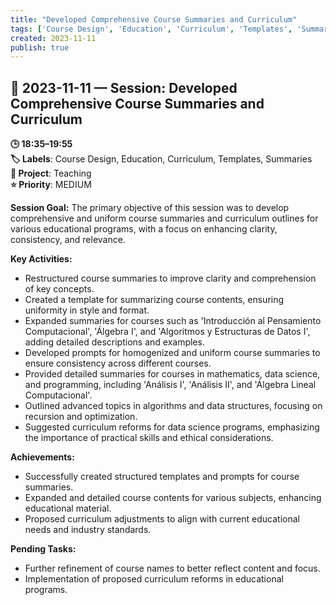 ```yaml
---
title: "Developed Comprehensive Course Summaries and Curriculum"
tags: ['Course Design', 'Education', 'Curriculum', 'Templates', 'Summaries']
created: 2023-11-11
publish: true
---
```


## 📅 2023-11-11 — Session: Developed Comprehensive Course Summaries and Curriculum

**🕒 18:35–19:55**  
**🏷️ Labels**: Course Design, Education, Curriculum, Templates, Summaries  
**📂 Project**: Teaching  
**⭐ Priority**: MEDIUM  


**Session Goal:**
The primary objective of this session was to develop comprehensive and uniform course summaries and curriculum outlines for various educational programs, with a focus on enhancing clarity, consistency, and relevance.

**Key Activities:**
- Restructured course summaries to improve clarity and comprehension of key concepts.
- Created a template for summarizing course contents, ensuring uniformity in style and format.
- Expanded summaries for courses such as 'Introducción al Pensamiento Computacional', 'Álgebra I', and 'Algoritmos y Estructuras de Datos I', adding detailed descriptions and examples.
- Developed prompts for homogenized and uniform course summaries to ensure consistency across different courses.
- Provided detailed summaries for courses in mathematics, data science, and programming, including 'Análisis I', 'Análisis II', and 'Álgebra Lineal Computacional'.
- Outlined advanced topics in algorithms and data structures, focusing on recursion and optimization.
- Suggested curriculum reforms for data science programs, emphasizing the importance of practical skills and ethical considerations.

**Achievements:**
- Successfully created structured templates and prompts for course summaries.
- Expanded and detailed course contents for various subjects, enhancing educational material.
- Proposed curriculum adjustments to align with current educational needs and industry standards.

**Pending Tasks:**
- Further refinement of course names to better reflect content and focus.
- Implementation of proposed curriculum reforms in educational programs.
